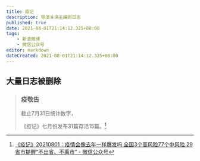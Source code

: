 ```yaml
---
title: 疫记
description: 导演关洪主编的日志
published: true
date: 2021-08-01T21:14:12.325+08:00
tags:
    - 新浪微博
    - 微信公众号
editor: markdown
dateCreated: 2021-08-01T21:14:12.325+08:00
---
```


## 大量日志被删除

> ### 疫敬告
>
> 截止7月31日统计数字，  
>
> 《疫记》七月份发布31篇存活15篇。[^20210801]

[^20210801]: [《疫记》20210801：疫情会像去年一样爆发吗 全国3个高风险77个中风险 29省市提醒“不出省、不离市” - 微信公众号](https://web.archive.org/web/20210801130843/https://mp.weixin.qq.com/s/RIN4fxpRcBpJgZ2hkkGnlQ)

<!--
[关你妹史的微博_微博](https://web.archive.org/web/20210801130243if_/https://weibo.com/u/6506455536?is_all=1#_0)
-->
